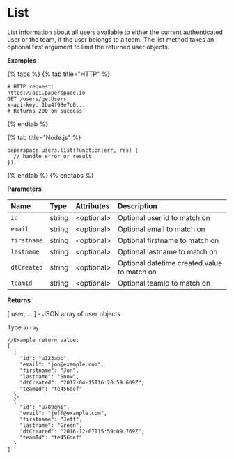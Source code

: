 # List

List information about all users available to either the current authenticated user or the team, if the user belongs to a team. The list method takes an optional first argument to limit the returned user objects.

**Examples**

{% tabs %}
{% tab title="HTTP" %}
```text
# HTTP request:
https://api.paperspace.io
GET /users/getUsers
x-api-key: 1ba4f98e7c0...
# Returns 200 on success
```
{% endtab %}

{% tab title="Node.js" %}
```text
paperspace.users.list(function(err, res) {
  // handle error or result
});
```
{% endtab %}
{% endtabs %}

**Parameters**

| Name | Type | Attributes | Description |
| :--- | :--- | :--- | :--- |
| `id` | string | &lt;optional&gt;  | Optional user id to match on |
| `email` | string | &lt;optional&gt;  | Optional email to match on |
| `firstname` | string | &lt;optional&gt;  | Optional firstname to match on |
| `lastname` | string | &lt;optional&gt;  | Optional lastname to match on |
| `dtCreated` | string | &lt;optional&gt;  | Optional datetime created value to match on |
| `teamId` | string | &lt;optional&gt;  | Optional teamId to match on |

**Returns**

\[ user, ... \] - JSON array of user objects

Type `array`

```text
//Example return value:
[
  {
    "id": "u123abc",
    "email": "jon@example.com",
    "firstname": "Jon",
    "lastname": "Snow",
    "dtCreated": "2017-04-15T16:20:59.609Z",
    "teamId": "te456def"
  },
  {
    "id": "u789ghi",
    "email": "jeff@example.com",
    "firstname": "Jeff",
    "lastname": "Green",
    "dtCreated": "2016-12-07T15:59:09.769Z",
    "teamId": "te456def"
  }
]
```

